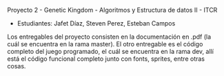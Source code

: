 Proyecto 2 - Genetic Kingdom - Algoritmos y Estructura de datos II - ITCR
- Estudiantes: Jafet Díaz, Steven Perez, Esteban Campos

Los entregables del proyecto consisten en la documentación en .pdf (la cuál se encuentra en la rama master). El otro entregable es el código completo 
del juego programado, el cuál se encuentra en la rama dev, allí está el código funcional completo junto con fonts, sprites, entre otras cosas.
